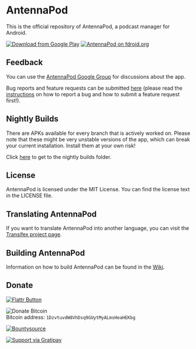 # AntennaPod

This is the official repository of AntennaPod, a podcast manager for Android.

[![Download from Google Play](http://www.android.com/images/brand/android_app_on_play_large.png "Download from Google Play")](https://play.google.com/store/apps/details?id=de.danoeh.antennapod)
[![AntennaPod on fdroid.org](https://camo.githubusercontent.com/7df0eafa4433fa4919a56f87c3d99cf81b68d01c/68747470733a2f2f662d64726f69642e6f72672f77696b692f696d616765732f632f63342f462d44726f69642d627574746f6e5f617661696c61626c652d6f6e2e706e67 "Download from fdroid.org")](http://f-droid.org/repository/browse/?fdcategory=Multimedia&fdid=de.danoeh.antennapod&fdpage=1)

## Feedback
You can use the [AntennaPod Google Group](https://groups.google.com/forum/#!forum/antennapod) for discussions about the app.

Bug reports and feature requests can be submitted [here](https://github.com/danieloeh/AntennaPod/issues/new) (please read the [instructions](https://github.com/danieloeh/AntennaPod/blob/master/CONTRIBUTING.md) on how to report a bug and how to submit a feature request first!).


## Nightly Builds

There are APKs available for every branch that is actively worked on. Please note that these might be very unstable versions of the app, which can break your current installation. Install them at your own risk!

Click [here](https://www.dropbox.com/sh/45vgg13bmh8jmhp/uZ_3KJIi5K) to get to the nightly builds folder.
    
## License

AntennaPod is licensed under the MIT License. You can find the license text in the LICENSE file.

## Translating AntennaPod
If you want to translate AntennaPod into another language, you can visit the [Transifex project page](https://www.transifex.com/projects/p/antennapod/).


## Building AntennaPod

Information on how to build AntennaPod can be found in the [Wiki](https://github.com/danieloeh/AntennaPod/wiki/Building-AntennaPod).

## Donate
  
[![Flattr Button](http://api.flattr.com/button/button-static-50x60.png "Flattr This!")](https://flattr.com/thing/745609/Antennapod "AntennaPod")

![Donate Bitcoin](https://en.bitcoin.it/w/images/en/7/74/BC_Rnd_64px.png)  
Bitcoin address: `1DzvtuvdW8VhDsq9GUytMyALmsHeaHEKbg`

[![Bountysource](https://www.bountysource.com/badge/tracker?tracker_id=370084)](https://www.bountysource.com/trackers/370084-antennapod?utm_source=370084&utm_medium=shield&utm_campaign=TRACKER_BADGE)

[![Support via Gratipay](https://cdn.rawgit.com/gratipay/gratipay-badge/2.3.0/dist/gratipay.png)](https://gratipay.com/danieloeh/)
